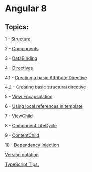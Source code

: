 # Angular 8

## Topics:

1 - [Structure](hhttps://github.com/AlexandreYembo/study-training/blob/master/angular-8/docs/1-Structure.md) 

2 - [Components](https://github.com/AlexandreYembo/study-training/blob/master/angular-8/docs/2-Components.md) 

3 - [DataBinding](https://github.com/AlexandreYembo/study-training/blob/master/angular-8/docs/3-DataBinding.md) 

4 - [Directives](https://github.com/AlexandreYembo/study-training/blob/master/angular-8/docs/4-Directives.md) 

4.1 - [Creating a basic Attribute Directive](https://github.com/AlexandreYembo/study-training/blob/master/angular-8/docs/4.1-creating-basic-attribute-directive.md) 

4.2 - [Creating basic structural directive](https://github.com/AlexandreYembo/study-training/blob/master/angular-8/docs/4.2-creating-basic-structural-directive) 

5 - [View Encapsulation](https://github.com/AlexandreYembo/study-training/blob/master/angular-8/docs/5-View-Encapsulation.md) 

6 - [Using local references in template](https://github.com/AlexandreYembo/study-training/blob/master/angular-8/docs/6-Using-local-references-in-template)

7 - [ViewChild](https://github.com/AlexandreYembo/study-training/blob/master/angular-8/docs/7-ViewChild.md) 

8 - [Component LifeCycle](https://github.com/AlexandreYembo/study-training/blob/master/angular-8/docs/8-Component-lifeCycle.md) 

9 - [ContentChild](https://github.com/AlexandreYembo/study-training/blob/master/angular-8/docs/9-ContentChild.md) 

10 - [Dependency Injection ](https://github.com/AlexandreYembo/study-training/blob/master/angular-8/docs/10-Dependency-Injection.md) 

[Version notation](https://github.com/AlexandreYembo/study-training/blob/master/angular-8/docs/versions-notation.md) 

[TypeScript Tips:](https://github.com/AlexandreYembo/study-training/blob/master/angular-8/docs/ts-tips.md) 
